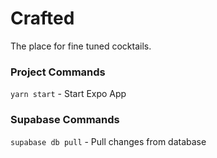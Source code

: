 # Crafted
The place for fine tuned cocktails.

### Project Commands
`yarn start` - Start Expo App

### Supabase Commands
`supabase db pull` - Pull changes from database